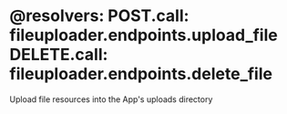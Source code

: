 @resolvers:
    POST.call: fileuploader.endpoints.upload_file
    DELETE.call: fileuploader.endpoints.delete_file
===
Upload file resources into the App's uploads directory